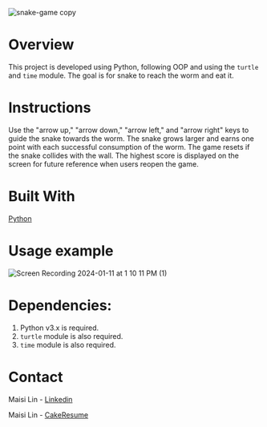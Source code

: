 ![snake-game copy](https://github.com/maisi1120/photo/assets/156170308/63ad482c-3b5e-40bb-b080-f945ba06c51e)


# Overview
This project is developed using Python, following OOP and using the `turtle` and `time` module. The goal is for snake to reach the worm and eat it.

# Instructions
Use the "arrow up," "arrow down," "arrow left," and "arrow right" keys to guide the snake towards the worm. The snake grows larger and earns one point with each successful consumption of the worm. The game resets if the snake collides with the wall. The highest score is displayed on the screen for future reference when users reopen the game.


# Built With
[Python](https://www.python.org/downloads/)


# Usage example
![Screen Recording 2024-01-11 at 1 10 11 PM (1)](https://github.com/maisi1120/photo/assets/156170308/cb4f0066-8a69-418d-8079-7734525ef049)



# Dependencies:

1. Python v3.x is required.
2. `turtle` module is also required.
3. `time` module is also required.

# Contact
Maisi Lin - [Linkedin](https://www.linkedin.com/in/maisi-lin-b66503228/)

Maisi Lin - [CakeResume](https://www.cakeresume.com/dashboard)
